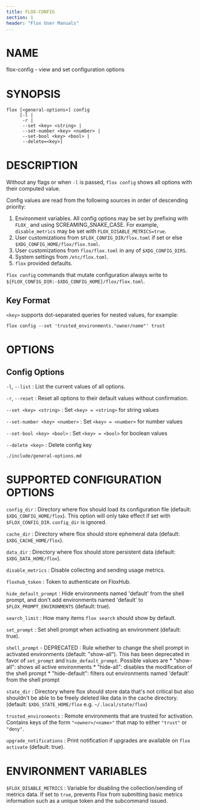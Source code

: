 ```yaml
---
title: FLOX-CONFIG
section: 1
header: "Flox User Manuals"
...
```



# NAME

flox-config - view and set configuration options

# SYNOPSIS

```
flox [<general-options>] config
     [-l |
      -r |
      --set <key> <string> |
      --set-number <key> <number> |
      --set-bool <key> <bool> |
      --delete=<key>]
```

# DESCRIPTION

Without any flags or when `-l` is passed, `flox config` shows all options with
their computed value.

Config values are read from the following sources in order of descending priority:

1. Environment variables.
   All config options may be set by prefixing with `FLOX_` and using
   SCREAMING_SNAKE_CASE.
   For example, `disable_metrics` may be set with `FLOX_DISABLE_METRICS=true`.
1. User customizations from `$FLOX_CONFIG_DIR/flox.toml` if set or else
   `$XDG_CONFIG_HOME/flox/flox.toml`.
1. User customizations from `flox/flox.toml` in any of `$XDG_CONFIG_DIRS`.
1. System settings from `/etc/flox.toml`.
1. `flox` provided defaults.

`flox config` commands that mutate configuration always write to
`${FLOX_CONFIG_DIR:-$XDG_CONFIG_HOME}/flox/flox.toml`.

## Key Format

`<key>` supports dot-separated queries for nested values, for example:

```
flox config --set 'trusted_environments."owner/name"' trust
```

# OPTIONS

## Config Options

`-l`, `--list`
:   List the current values of all options.

`-r`, `--reset`
:   Reset all options to their default values without confirmation.

`--set <key> <string>`
:  Set `<key> = <string>` for string values

`--set-number <key> <number>`
:  Set `<key> = <number>` for number values

`--set-bool <key> <bool>`
:  Set `<key> = <bool>` for boolean values

`--delete <key>`
:   Delete config key

```{.include}
./include/general-options.md
```

# SUPPORTED CONFIGURATION OPTIONS

`config_dir`
:   Directory where flox should load its configuration file
    (default: `$XDG_CONFIG_HOME/flox`).
    This option will only take effect if set with `$FLOX_CONFIG_DIR`.
    `config_dir` is ignored.

`cache_dir`
:   Directory where flox should store ephemeral data
    (default: `$XDG_CACHE_HOME/flox`).

`data_dir`
:   Directory where flox should store persistent data
    (default: `$XDG_DATA_HOME/flox`).

`disable_metrics`
:   Disable collecting and sending usage metrics.

`floxhub_token`
:   Token to authenticate on FloxHub.

`hide_default_prompt`
:   Hide environments named 'default' from the shell prompt,
    and don't add environments named 'default' to `$FLOX_PROMPT_ENVIRONMENTS` (default: true).

`search_limit`
:   How many items `flox search` should show by default.

`set_prompt`
:   Set shell prompt when activating an environment (default: true).

`shell_prompt` - DEPRECATED
:   Rule whether to change the shell prompt in activated environments
    (default: "show-all").
    This has been deprecated in favor of `set_prompt` and `hide_default_prompt`.
    Possible values are
    * "show-all": shows all active environments
    * "hide-all": disables the modification of the shell prompt
    * "hide-default": filters out environments named 'default' from the shell prompt

`state_dir`
:   Directory where flox should store data that's not critical but also
    shouldn't be able to be freely deleted like data in the cache directory.
    (default: `$XDG_STATE_HOME/flox` e.g. `~/.local/state/flox`)

`trusted_environments`
:   Remote environments that are trusted for activation.
    Contains keys of the form `"<owner>/<name>"` that map to either `"trust"` or
    `"deny"`.

`upgrade_notifications`
:   Print notification if upgrades are available on `flox activate`
    (default: true).

# ENVIRONMENT VARIABLES

`$FLOX_DISABLE_METRICS`
:   Variable for disabling the collection/sending of metrics data.
    If set to `true`, prevents Flox from submitting basic metrics information
    such as a unique token and the subcommand issued.
